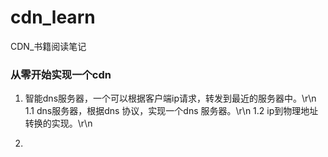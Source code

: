# cdn_learn
CDN_书籍阅读笔记

### 从零开始实现一个cdn

1. 智能dns服务器，一个可以根据客户端ip请求，转发到最近的服务器中。\r\n
  1.1 dns服务器，根据dns 协议，实现一个dns 服务器。\r\n
  1.2 ip到物理地址转换的实现。\r\n

2. 

